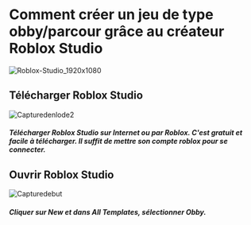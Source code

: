 # Comment créer un jeu de type obby/parcour grâce au créateur Roblox Studio




![Roblox-Studio_1920x1080](https://user-images.githubusercontent.com/94695753/143539826-ef11aaa0-3761-4e6f-85e5-d4b90c503dab.jpg)




## Télécharger Roblox Studio
![Capturedenlode2](https://user-images.githubusercontent.com/94695753/143541909-a79d82bb-a760-491c-9562-912655da450d.PNG)

##### Télécharger Roblox Studio sur Internet ou par Roblox. C'est gratuit et facile à télécharger. Il suffit de mettre son compte roblox pour se connecter.

## Ouvrir Roblox Studio
![Capturedebut](https://user-images.githubusercontent.com/94695753/143543892-94a368f0-f67f-455c-ab26-b1bc36c53421.PNG)

##### Cliquer sur New et dans All Templates, sélectionner Obby.









